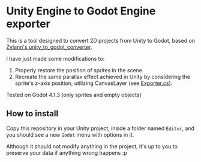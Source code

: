 Unity Engine to Godot Engine exporter
=======================================

This is a tool designed to convert 2D projects from Unity to Godot, based on [Zylann's unity_to_godot_converter](https://github.com/Zylann/unity_to_godot_converter).

I have just made some modifications to:

1. Properly restore the position of sprites in the scene.
2. Recreate the same parallax effect achieved in Unity by considering the sprite's z-axis position, utilizing CanvasLayer (see [Exporter.cs](https://github.com/pilorenzo/unity_to_godot_converter/blob/master/Exporter/Exporter.cs)).

Tested on Godot 4.1.3 (only sprites and empty objects)


How to install
---------------

Copy this repository in your Unity project, inside a folder named `Editor`, and you should see a new `Godot` menu with options in it.

Although it should not modify anything in the project, it's up to you to preserve your data if anything wrong happens :p
